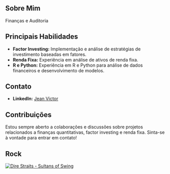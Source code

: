 
## Sobre Mim
Finanças e Auditoria

## Principais Habilidades
- **Factor Investing:** Implementação e análise de estratégias de investimento baseadas em fatores.
- **Renda Fixa:** Experiência em análise de ativos de renda fixa.
- **R e Python:** Experiência em R e Python para análise de dados financeiros e desenvolvimento de modelos.

## Contato
- **LinkedIn:** [Jean Victor](https://www.linkedin.com/in/jeanvictorar/)

## Contribuições
Estou sempre aberto a colaborações e discussões sobre projetos relacionados a finanças quantitativas, factor investing e renda fixa. Sinta-se à vontade para entrar em contato!

## Rock
[![Dire Straits - Sultans of Swing](https://img.youtube.com/vi/h0ffIJ7ZO4U/0.jpg)](https://www.youtube.com/watch?v=h0ffIJ7ZO4U)
